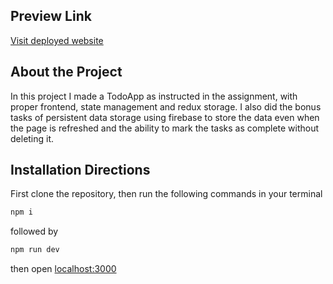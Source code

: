 ## Preview Link
[Visit deployed website](https://todo-app-uw8r.vercel.app/)

## About the Project
In this project I made a TodoApp as instructed in the assignment, with proper frontend, state management and redux storage. I also did the bonus tasks of persistent data storage using firebase to store the data even when the page is refreshed and the ability to mark the tasks as complete without deleting it.

## Installation Directions
First clone the repository, then run the following commands in your terminal
```bash
npm i
```
followed by
```bash
npm run dev
```
then open [localhost:3000](http://localhost:3000/)
